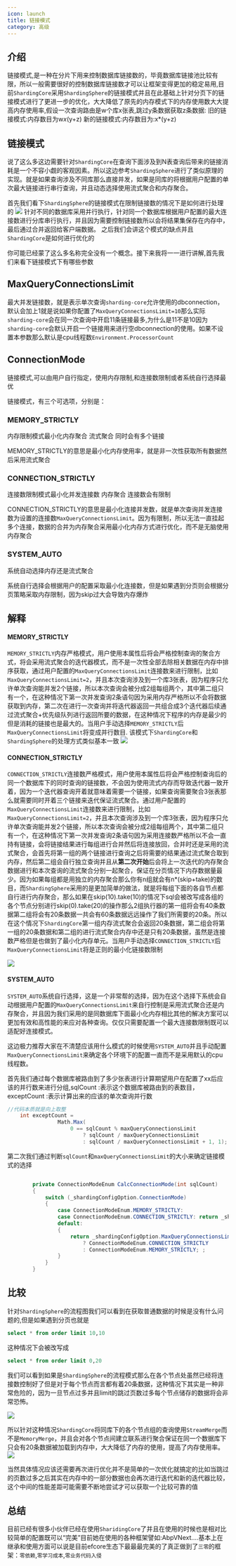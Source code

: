```yaml
---
icon: launch
title: 链接模式
category: 高级
---
```


## 介绍
链接模式,是一种在分片下用来控制数据库链接数的，毕竟数据库链接池比较有限，所以一般需要很好的控制数据库链接数才可以让框架变得更加的稳定易用,目前`ShardingCore`采用`ShardingSphere`的链接模式并且在此基础上针对分页下的链接模式进行了更进一步的优化，大大降低了原先的内存模式下的内存使用数大大提高内存使用率,假设一次查询路由是w个库x张表,跳过y条数据获取z条数据:
旧的链接模式:内存数目为w*x*(y+z)
新的链接模式:内存数目为:x*(y+z)

## 链接模式
说了这么多这边需要针对`ShardingCore`在查询下面涉及到N表查询后带来的链接消耗是一个不容小觑的客观因素。所以这边参考`ShardingSphere`进行了类似原理的实现。就是如果查询涉及不同库那么直接并发，如果是同库的将根据用户配置的单次最大链接进行串行查询，并且动态选择使用流式聚合和内存聚合。

首先我们看下`ShardingSphere`的链接模式在限制链接数的情况下是如何进行处理的
<img src="/sharding-core-doc/1346660-20211207203944126-2007119993.png" >
针对不同的数据库采用并行执行，针对同一个数据库根据用户配置的最大连接数进行分库串行执行，并且因为需要控制链接数所以会将结果集保存在内存中，最后通过合并返回给客户端数据。
之后我们会讲这个模式的缺点并且`ShardingCore`是如何进行优化的

你可能已经蒙了这么多名称完全没有一个概念。接下来我将一一进行讲解,首先我们来看下链接模式下有哪些参数


## MaxQueryConnectionsLimit

最大并发链接数，就是表示单次查询`sharding-core`允许使用的dbconnection，默认会加上1就是说如果你配置了`MaxQueryConnectionsLimit=10`那么实际`sharding-core`会在同一次查询中开启11条链接最多,为什么是11不是10因为`sharding-core`会默认开启一个链接用来进行空dbconnection的使用。如果不设置本参数那么默认是cpu线程数`Environment.ProcessorCount`


## ConnectionMode
链接模式,可以由用户自行指定，使用内存限制,和连接数限制或者系统自行选择最优

链接模式，有三个可选项，分别是：
### MEMORY_STRICTLY
内存限制模式最小化内存聚合 流式聚合 同时会有多个链接

MEMORY_STRICTLY的意思是最小化内存使用率，就是非一次性获取所有数据然后采用流式聚合

### CONNECTION_STRICTLY
连接数限制模式最小化并发连接数 内存聚合 连接数会有限制

CONNECTION_STRICTLY的意思是最小化连接并发数，就是单次查询并发连接数为设置的连接数`MaxQueryConnectionsLimit`。因为有限制，所以无法一直挂起多个连接，数据的合并为内存聚合采用最小化内存方式进行优化，而不是无脑使用内存聚合


### SYSTEM_AUTO
系统自动选择内存还是流式聚合

系统自行选择会根据用户的配置采取最小化连接数，但是如果遇到分页则会根据分页策略采取内存限制，因为skip过大会导致内存爆炸

## 解释
#### MEMORY_STRICTLY
`MEMORY_STRICTLY`内存严格模式，用户使用本属性后将会严格控制查询的聚合方式，将会采用流式聚合的迭代器模式，而不是一次性全部去除相关数据在内存中排序获取，通过用户配置的`MaxQueryConnectionsLimit`连接数来进行限制，比如`MaxQueryConnectionsLimit=2`，并且本次查询涉及到一个库3张表，因为程序只允许单次查询能并发2个链接，所以本次查询会被分成2组每组两个，其中第二组只有一个，在这种情况下第一次并发查询2条语句因为采用内存严格所以不会将数据获取到内存，第二次在进行一次查询并将迭代器返回一共组合成3个迭代器后续通过流式聚合+优先级队列进行返回所要的数据，在这种情况下程序的内存是最少的但是消耗的链接也是最大的。当用户手动选择`MEMORY_STRICTLY`后`MaxQueryConnectionsLimit`将变成并行数目. 该模式下`ShardingCore`和`ShardingSphere`的处理方式类似基本一致
<img src="/sharding-core-doc/1346660-20211207162239960-682662603.png" >

#### CONNECTION_STRICTLY
`CONNECTION_STRICTLY`连接数严格模式，用户使用本属性后将会严格控制查询后的同一个数据库下的同时查询的链接数，不会因为使用流式内存而导致迭代器一致开着，因为一个迭代器查询开着就意味着需要一个链接，如果查询需要聚合3张表那么就需要同时开着三个链接来迭代保证流式聚合。通过用户配置的`MaxQueryConnectionsLimit`连接数来进行限制，比如`MaxQueryConnectionsLimit=2`，并且本次查询涉及到一个库3张表，因为程序只允许单次查询能并发2个链接，所以本次查询会被分成2组每组两个，其中第二组只有一个，在这种情况下第一次并发查询2条语句因为采用连接数严格所以不会一直持有链接，会将链接结果进行每组进行合并然后将连接放回，合并时还是采用的流式聚合，会首先将第一组的两个链接进行查询之后将需要的结果通过流式聚合取到内存，然后第二组会自行独立查询并且从**第二次开始**后会将上一次迭代的内存聚合数据进行和本次查询的流式聚合分别一起聚合，保证在分页情况下内存数据量最少。因为如果每组都是用独立的内存聚合那么你有n组就会有n*(skip+take)的数目，而`ShardingSphere`采用的是更加简单的做法，就是将每组下面的各自节点都自行进行内存聚合，那么如果在skip(10).take(10)的情况下sql会被改写成各组的各个节点分别进行skip(0).take(20)的操作那么2组执行器的第一组将会有40条数据第二组将会有20条数据一共会有60条数据远远操作了我们所需要的20条。所以在这个情况下`ShardingCore`第一组内存流式聚合会返回20条数据，第二组会将第一组的20条数据和第二组的进行流式聚合内存中还是只有20条数据，虽然是连接数严格但是也做到了最小化内存单元。当用户手动选择`CONNECTION_STRICTLY`后`MaxQueryConnectionsLimit`将是正则的最小化链接数限制

<img src="/sharding-core-doc/1346660-20211207162221157-2012213043.png" >



#### SYSTEM_AUTO
`SYSTEM_AUTO`系统自行选择，这是一个非常帮的选择，因为在这个选择下系统会自动根据用户配置的`MaxQueryConnectionsLimit`来自行控制是采用流式聚合还是内存聚合，并且因为我们采用的是同数据库下面最小化内存相比其他的解决方案可以更加有效和高性能的来应对各种查询。仅仅只需要配置一个最大连接数限制既可以适配好连接模式。

这边极力推荐大家在不清楚应该用什么模式的时候使用`SYSTEM_AUTO`并且手动配置`MaxQueryConnectionsLimit`来确定各个环境下的配置一直而不是采用默认的cpu线程数。

首先我们通过每个数据库被路由到了多少张表进行计算期望用户在配置了xx后应该的并行数来进行分组,sqlCount :表示这个数据库被路由到的表数目，exceptCount :表示计算出来的应该的单次查询并行数
```c#
//代码本质就是向上取整
    int exceptCount =
                Math.Max(
                    0 == sqlCount % maxQueryConnectionsLimit
                        ? sqlCount / maxQueryConnectionsLimit
                        : sqlCount / maxQueryConnectionsLimit + 1, 1);
```
第二次我们通过判断`sqlCount`和`maxQueryConnectionsLimit`的大小来确定链接模式的选择
```c#

        private ConnectionModeEnum CalcConnectionMode(int sqlCount)
        {
            switch (_shardingConfigOption.ConnectionMode)
            {
                case ConnectionModeEnum.MEMORY_STRICTLY:
                case ConnectionModeEnum.CONNECTION_STRICTLY: return _shardingConfigOption.ConnectionMode;
                default:
                {
                    return _shardingConfigOption.MaxQueryConnectionsLimit < sqlCount
                        ? ConnectionModeEnum.CONNECTION_STRICTLY
                        : ConnectionModeEnum.MEMORY_STRICTLY; ;
                }
            }
        }
```

## 比较
针对`ShardingSphere`的流程图我们可以看到在获取普通数据的时候是没有什么问题的,但是如果遇到分页也就是
```sql
select * from order limit 10,10
```
这种情况下会被改写成
```sql
select * from order limit 0,20
```
我们可以看到如果是`ShardingSphere`的流程模式那么在各个节点处虽然已经将连接数控制好了但是对于每个节点而言都有着20条数据，这种情况下其实是一种非常危险的，因为一旦节点过多并且limit的跳过页数过多每个节点储存的数据将会非常恐怖。

<img src="/sharding-core-doc/1346660-20211207211410345-1235377143.png" >

所以针对这种情况`ShardingCore`将同库下的各个节点组的查询使用`StreamMerge`而不是`MemoryMerge`，并且会对各个节点间建立联系进行聚合保证在同一个数据库下只会有20条数据被加载到内存中，大大降低了内存的使用，提高了内存使用率。
<img src="/sharding-core-doc/1346660-20211207211619902-1640309451.png" >

当然具体情况应该还需要再次进行优化并不是简单的一次优化就搞定的比如当跳过的页数过多之后其实在内存中的一部分数据也会再次进行迭代和新的迭代器比较，这个中间的性能差距可能需要不断地尝试才可以获取一个比较可靠的值

## 总结
目前已经有很多小伙伴已经在使用`SharidingCore`了并且在使用的时候也是相对比较简单的配置既可以“完美”目前她在使用的各种框架譬如:AbpVNext....基本上在继承和使用方面可以说是目前efcore生态下最最最完美的了真正做到了`三零`的框架：`零依赖`,`零学习成本`,`零业务代码入侵`
